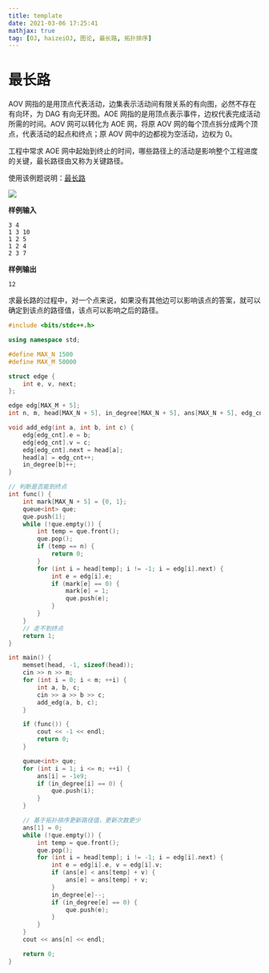 ```yaml
---
title: template
date: 2021-03-06 17:25:41
mathjax: true
tag: [OJ, haizeiOJ, 图论, 最长路, 拓扑排序]
---
```


# 最长路

AOV 网指的是用顶点代表活动，边集表示活动间有限关系的有向图，必然不存在有向环，为 DAG 有向无环图。AOE 网指的是用顶点表示事件，边权代表完成活动所需的时间。AOV 网可以转化为 AOE 网，将原 AOV 网的每个顶点拆分成两个顶点，代表活动的起点和终点；原 AOV 网中的边都视为空活动，边权为 0。

工程中常求 AOE 网中起始到终止的时间，哪些路径上的活动是影响整个工程进度的关键，最长路径由又称为关键路径。

使用该例题说明：[最长路](http://oj.haizeix.com/problem/638)

![](https://hauk-blog.oss-cn-hangzhou.aliyuncs.com/blogimage-20210308135443559.png)

**样例输入**

```
3 4
1 3 10
1 2 5
1 2 4
2 3 7
```

**样例输出**

```
12
```

求最长路的过程中，对一个点来说，如果没有其他边可以影响该点的答案，就可以确定到该点的路径值，该点可以影响之后的路径。

```cpp
#include <bits/stdc++.h>

using namespace std;

#define MAX_N 1500
#define MAX_M 50000

struct edge {
    int e, v, next;
};

edge edg[MAX_M + 5];
int n, m, head[MAX_N + 5], in_degree[MAX_N + 5], ans[MAX_N + 5], edg_cnt;

void add_edg(int a, int b, int c) {
    edg[edg_cnt].e = b;
    edg[edg_cnt].v = c;
    edg[edg_cnt].next = head[a];
    head[a] = edg_cnt++;
    in_degree[b]++;
}

// 判断是否能到终点
int func() {
    int mark[MAX_N + 5] = {0, 1};
    queue<int> que;
    que.push(1);
    while (!que.empty()) {
        int temp = que.front();
        que.pop();
        if (temp == n) {
            return 0;
        }
        for (int i = head[temp]; i != -1; i = edg[i].next) {
            int e = edg[i].e;
            if (mark[e] == 0) {
                mark[e] = 1;
                que.push(e);
            }
        }
    }
    // 走不到终点
    return 1; 
}

int main() {
    memset(head, -1, sizeof(head));
    cin >> n >> m;
    for (int i = 0; i < m; ++i) {
        int a, b, c;
        cin >> a >> b >> c;
        add_edg(a, b, c);
    }

    if (func()) {
        cout << -1 << endl;
        return 0;
    }

    queue<int> que;
    for (int i = 1; i <= n; ++i) {
        ans[i] = -1e9;
        if (in_degree[i] == 0) {
            que.push(i);
        }
    }

    // 基于拓扑排序更新路径值，更新次数更少
    ans[1] = 0;
    while (!que.empty()) {
        int temp = que.front();
        que.pop();
        for (int i = head[temp]; i != -1; i = edg[i].next) {
            int e = edg[i].e, v = edg[i].v;
            if (ans[e] < ans[temp] + v) {
                ans[e] = ans[temp] + v;
            }
            in_degree[e]--;
            if (in_degree[e] == 0) {
                que.push(e);
            }
        }
    }
    cout << ans[n] << endl;

    return 0;
}
```

